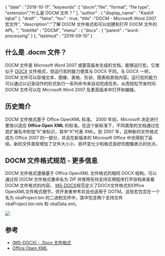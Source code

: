{
  "date" : "2019-10-11",
  "keywords" :[ "docm","file", "format", "file type", "extension","什么是 DOCM 文件？" ],
  "author" : {
    "display_name" : "Kashif Iqbal"
},
  "draft" : "false",
  "toc" : true,
  "title" :"DOCM - Microsoft Word 2007 宏文件",
  "description":"了解 DOCM 文件格式和可以创建和打开 DOCM 文件的 API。",
  "linktitle" : "DOCM",
  "menu" : {
    "docs" : {
      "parent" : "word-processing"
}
},
  "lastmod" : "2019-09-10"
}

## 什么是 .docm 文件？

DOCM 文件是 Microsoft Word 2007 或更高版本生成的文档，能够运行宏。它类似于 [DOCX](https://docs.fileformat.com/Word%20Processing/DOCX/) 文件格式，但运行宏的能力使其与 DOCX 不同。与 DOCX 一样，DOCM 文件可以存储文本、图像、表格、形状、图表和其他内容。运行宏的能力可以通过以记录动作的形式执行一系列命令来自动完成任务，从而轻松节省时间. DOCM 文件可以在 Microsoft Word 2007 及更高版本中打开和编辑。

## 历史简介

DOCM 文件格式基于 Office OpenXML 标准。 2000 年初，Microsoft 决定进行更改以适应 **Office Open XML** 的标准。在这个新标准下，不同类型的文档通过在其扩展名中附加“X"来标识，其中“X"代表 XML。到 2007 年，这种新的文件格式成为 Office 2007 的一部分，并且在新版本的 Microsoft Office 中也得到了延续。新的文件类型增加了文件大小小、损坏变化少和格式良好的图像表示的优点。

## DOCM 文件格式规范 - 更多信息

DOCM 文件格式遵循基于 Office OpenXML 文件格式的相同 DOCX 结构。可以通过将 DOCM 文件格式重命名为 ZIP 并使用任何支持实用程序打开存档来查看 DOCM 文件格式的内容。 [MS-DOCX](https://msdn.microsoft.com/en-us/library/dd773189(v#office.12).aspx)规范定义了DOCX文件格式的Office OpenXML文件格式细节，供开发者参考并且也适用于 DOTM。这些宏包含在一个名为 vbaProject.bin 的二进制文件中，其中包含两个支持文件 vbaProject.bin.rels 和 vbaData.xml。

![](https://social.technet.microsoft.com/Forums/getfile/331363)

## 参考

* [[MS-DOCX] - .Docx 文件格式](https://msdn.microsoft.com/en-us/library/dd773189(v#office.12).aspx)
* [Office Open XML](http://officeopenxml.com/)

